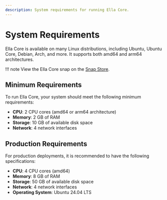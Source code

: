 ```yaml
---
description: System requirements for running Ella Core.
---
```


# System Requirements

Ella Core is available on many Linux distributions, including Ubuntu, Ubuntu Core, Debian, Arch, and more. It supports both amd64 and arm64 architectures.

!!! note
    View the Ella Core snap on the [Snap Store](https://snapcraft.io/ella-core).

## Minimum Requirements

To run Ella Core, your system should meet the following minimum requirements:

- **CPU**: 2 CPU cores (amd64 or arm64 architecture)
- **Memory**: 2 GB of RAM
- **Storage**: 10 GB of available disk space
- **Network**: 4 network interfaces

## Production Requirements

For production deployments, it is recommended to have the following specifications:

- **CPU**: 4 CPU cores (amd64)
- **Memory**: 8 GB of RAM
- **Storage**: 50 GB of available disk space
- **Network**: 4 network interfaces
- **Operating System**: Ubuntu 24.04 LTS
